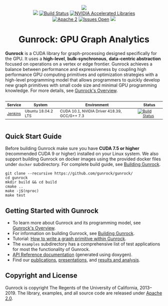 <p align="center">
  <a href="https://github.com/gunrock/gunrock/"><img src="https://github.com/gunrock/docs/raw/master/source/images/GunrockLogo150px.png"></a>
  <br>
  <a href="https://github.com/gunrock/gunrock/releases/tag/v1.0"><img src="https://img.shields.io/badge/gunrock-v1.0-blue.svg"></a>
  <a href="http://daisy.ece.ucdavis.edu:8080/job/gunrock/job/master/"><img src="http://daisy.ece.ucdavis.edu:8080/buildStatus/icon?job=gunrock/master" alt="Build Status"></a>
  <a href="https://developer.nvidia.com/gpu-accelerated-libraries"><img src="https://img.shields.io/badge/nvidia-accelerated%20libraries-green.svg?logo=nvidia" alt="NVIDIA Accelerated Libraries"></a>
  <br>
  <a href="https://github.com/gunrock/gunrock/blob/master/LICENSE.TXT"><img src="https://img.shields.io/github/license/gunrock/gunrock.svg" alt="Apache 2"></a>
  <a href="https://github.com/gunrock/gunrock/issues"><img src="https://img.shields.io/github/issues/gunrock/gunrock.svg" alt="Issues Open"></a>
  <a href="https://codecov.io/gh/gunrock/gunrock"><img src="https://codecov.io/gh/gunrock/gunrock/branch/master/graph/badge.svg" /></a>
</p>
<h1 id="gunrock-gpu-graph-analytics" align="center">Gunrock: GPU Graph Analytics</h1>

**Gunrock** is a CUDA library for graph-processing designed specifically for the GPU. It uses a **high-level**, **bulk-synchronous**, **data-centric abstraction** focused on operations on a vertex or edge frontier. Gunrock achieves a balance between performance and expressiveness by coupling high performance GPU computing primitives and optimization strategies with a high-level programming model that allows programmers to quickly develop new graph primitives with small code size and minimal GPU programming knowledge. For more details, see [Gunrock's Overview](http://gunrock.github.io/docs/#overview).


<table style="font-size: 12px;display: inline-table;"><thead>
<tr>
  <th><strong>Service</strong></th>
  <th><strong>System</strong></th>
  <th><strong>Environment</strong></th>
  <th><strong>Status</strong></th>
</tr>
</thead><tbody>
<tr>
  <td><a href="https://jenkins.io/">Jenkins</a></td>
  <td>Ubuntu 18.04.2 LTS</td>
  <td>CUDA 10.1, NVIDIA Driver 418.39, GCC/G++ 7.3</td>
  <td><a href="http://daisy.ece.ucdavis.edu:8080/blue/organizations/jenkins/gunrock/activity"><img src="http://daisy.ece.ucdavis.edu:8080/buildStatus/icon?job=gunrock/master" alt="Build Status"></a></td>
</tr>
</tbody></table>

## Quick Start Guide

Before building Gunrock make sure you have **CUDA 7.5 or higher** (recommended CUDA 9 or higher) installed on your Linux system. We also support building Gunrock on docker images using the provided docker files under `docker` subdirectory. For complete build guide, see [Building Gunrock](https://gunrock.github.io/docs/#building-gunrock).

<pre class="highlight mid-column-code shell tab-shell">
<code>git clone --recursive https://github.com/gunrock/gunrock/
cd gunrock
mkdir build && cd build
cmake ..
make -j$(nproc)
make test</code>
</pre>

## Getting Started with Gunrock

- To learn more about Gunrock and its programming model, see [Gunrock's Overview](http://gunrock.github.io/docs/#overview).
- For information on building Gunrock, see [Building Gunrock](http://gunrock.github.io/docs/#building-gunrock).
- Tutorial: [How to write a graph primitive within Gunrock]().
- The `examples` subdirectory has a comprehensive list of test applications for most the functionality of Gunrock.
- [API Reference documentation](http://gunrock.github.io/gunrock) (generated using doxygen).
- Find our [publications](http://gunrock.github.io/docs/#publications), [presentations](http://gunrock.github.io/docs/#presentations), and [results and analysis](http://gunrock.github.io/docs/#results-and-analysis).

## Copyright and License

Gunrock is copyright The Regents of the University of California, 2013&ndash;2019. The library, examples, and all source code are released under [Apache 2.0](https://github.com/gunrock/gunrock/blob/master/LICENSE.TXT).
